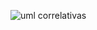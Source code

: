 ![uml correlativas](https://github.com/FacundoStancanelliUTN/correlativas/assets/129307586/63b1b1b6-205c-412d-88bd-469f94b200bc)
